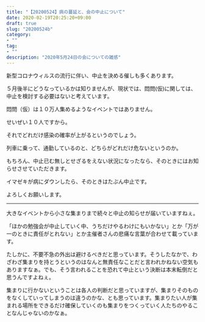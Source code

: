 ```yaml
---
title: "【20200524】病の蔓延と、会の中止について"
date: 2020-02-19T20:25:20+09:00
draft: true
slug: "20200524b"
category:
- ""
tag:
- ""
description: "2020年5月24日の会についての雑感"
---
```



新型コロナウィルスの流行に伴い、中止を決める催しも多くあります。

５月後半にどうなっているかは知りませんが、現状では、悶問(仮)に関しては、中止を検討する必要はないと考えています。

悶問（仮）は１０万人集めるようなイベントではありません。

せいぜい１０人ですから。

それでどれだけ感染の確率が上がるというのでしょう。

列車に乗って、通勤しているのと、どちらがどれだけ危ないというのか。

もちろん、中止已む無しとせざるをえない状況になったなら、そのときにはお知らせさせていただきます。

イマゼキが病にダウンしたら、そのときはたぶん中止です。

よろしくお願いします。

---

大きなイベントから小さな集まりまで続々と中止の知らせが届いていますねぇ。

「ほかの勉強会が中止していく中、うちだけやるわけにもいかない」とか「万が一のときに責任がとれない」とか主催者さんの悲痛な言葉が合わせて載っています。

たしかに、不要不急の外出は避けるべきだと思っています。そうしたなかで、わざわざ集まりを持とうというのはなんと無責任なことだと言われかねない空気もありますなぁ。でも、そう言われることを恐れて中止という決断は本末転倒だと思うんですよねぇ。

集まりに行かないということは各人の判断だと思っていますが、集まりそのものをなくしていってしまうのは違うのかな、とも思っています。集まりたい人が集まれる場所をできるだけ確保していくのも集まりをつくっていく人たちのやることなんじゃないのかなぁ。

